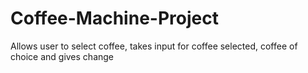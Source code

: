 # Coffee-Machine-Project
Allows user to select coffee, takes input for coffee selected, coffee of choice and gives change
